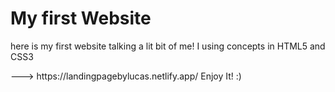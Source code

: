 <h1>My first Website</h1>

<p> here is my first website talking a lit bit of me! I using concepts in HTML5 and CSS3</p>  ---> https://landingpagebylucas.netlify.app/ Enjoy It! :)

